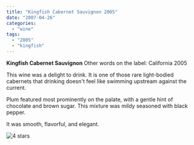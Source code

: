 ```yaml
---
title: "Kingfish Cabernet Sauvignon 2005"
date: "2007-04-26"
categories:
  - "wine"
tags:
  - "2005"
  - "kingfish"
---
```


**Kingfish Cabernet Sauvignon** Other words on the label: California 2005

This wine was a delight to drink. It is one of those rare light-bodied cabernets that drinking doesn't feel like swimming upstream against the current.

Plum featured most prominently on the palate, with a gentle hint of chocolate and brown sugar. This mixture was mildy seasoned with black pepper.

It was smooth, flavorful, and elegant.

![4 stars](http://www.rebeccagomezfarrell.com/wp-content/uploads/2009/02/rating_truffle1.gif "rating_truffle1")
